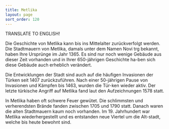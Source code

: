 ```yaml
---
title: Metlika
layout: page
sort_order: 120
---
```


TRANSLATE TO ENGLISH!

Die Geschichte von Metlika kann bis ins Mittelalter zurückverfolgt werden. Die Stadtmauern von Metlika, damals unter dem Namen Novi trg bekannt, haben Ihre Ursprünge im Jahr 1365. Es sind nur noch wenige Gebäude aus dieser Zeit vorhanden und in Ihrer 650-jährigen Geschichte ha-ben sich diese Gebäude auch erheblich verändert. 

Die Entwicklungen der Stadt sind auch auf die häufigen Invasionen der Türken seit 1407 zurückzuführen. Nach einer 50-jährigen Pause von Invasionen und Kämpfen bis 1463, wurden die Tür-ken wieder aktiv. Der letzte türkische Angriff auf Metlika fand laut den Aufzeichnungen 1578 statt. 

In Metlika haben oft schwere Feuer gewütet. Die schlimmsten und verherendsten Brände fanden zwischen 1705 und 1790 statt. Danach waren die alten Stadtmauern kaum noch vorhanden. Im 19. Jahrhundert war Metlika wiederhergestellt und es entstanden neue Viertel um die Alt-stadt, welche bis heute bewohnt sind.